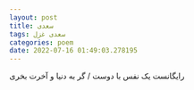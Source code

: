 ```yaml
---
layout: post
title: سعدی
tags: سعدی غزل
categories: poem
date: 2022-07-16 01:49:03.278195
---
```


رایگانست یک نفس با دوست / گر به دنیا و آخرت بخری